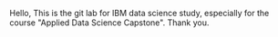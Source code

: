 Hello, This is the git lab for IBM data science study, especially for the course "Applied Data Science Capstone". Thank you.
